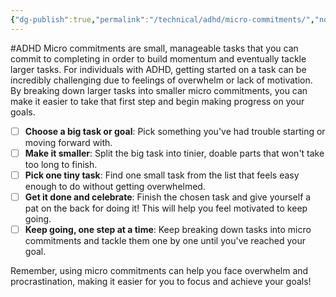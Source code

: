 ```yaml
---
{"dg-publish":true,"permalink":"/technical/adhd/micro-commitments/","noteIcon":"Technical","created":"2023-04-10T12:56:27.272+02:00","updated":"2023-04-10T13:32:17.547+02:00"}
---
```


#ADHD 
Micro commitments are small, manageable tasks that you can commit to completing in order to build momentum and eventually tackle larger tasks. For individuals with ADHD, getting started on a task can be incredibly challenging due to feelings of overwhelm or lack of motivation. By breaking down larger tasks into smaller micro commitments, you can make it easier to take that first step and begin making progress on your goals.

- [ ] **Choose a big task or goal**: Pick something you've had trouble starting or moving forward with.
- [ ] **Make it smaller**: Split the big task into tinier, doable parts that won't take too long to finish.
- [ ] **Pick one tiny task**: Find one small task from the list that feels easy enough to do without getting overwhelmed.
- [ ] **Get it done and celebrate**: Finish the chosen task and give yourself a pat on the back for doing it! This will help you feel motivated to keep going.
- [ ] **Keep going, one step at a time**: Keep breaking down tasks into micro commitments and tackle them one by one until you've reached your goal.

Remember, using micro commitments can help you face overwhelm and procrastination, making it easier for you to focus and achieve your goals!
